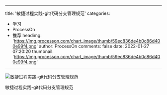 
---
title: '敏捷过程实践-git代码分支管理规范'
categories: 
 - 学习
 - ProcessOn
 - 推荐
headimg: 'https://img.processon.com/chart_image/thumb/59ec836de4b0c86d400e99f4.png'
author: ProcessOn
comments: false
date: 2022-01-27 07:20:20
thumbnail: 'https://img.processon.com/chart_image/thumb/59ec836de4b0c86d400e99f4.png'
---

<div>   
<img class="thumb" alt="敏捷过程实践-git代码分支管理规范" src="https://img.processon.com/chart_image/thumb/59ec836de4b0c86d400e99f4.png" referrerpolicy="no-referrer">
<p>敏捷过程实践-git代码分支管理规范</p>  
</div>
            